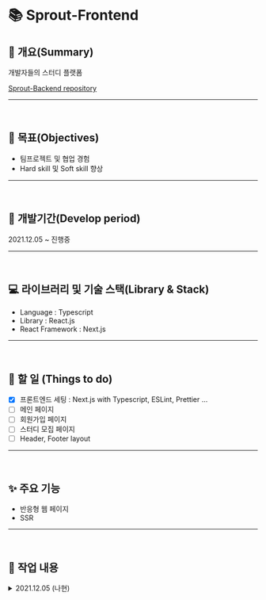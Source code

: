# 📚 Sprout-Frontend

## 📖 개요(Summary)

개발자들의 스터디 플랫폼

[Sprout-Backend repository](https://github.com/TEAM-ARK/sprout-backend)

---

<br />

## 🎯 목표(Objectives)

- 팀프로젝트 및 협업 경험
- Hard skill 및 Soft skill 향상

---

<br />

## 📆 개발기간(Develop period)

2021.12.05 ~ 진행중

---

<br />

## 💻 라이브러리 및 기술 스택(Library & Stack)

- Language : Typescript
- Library : React.js
- React Framework : Next.js

---

<br />

## 📑 할 일 (Things to do)

- [x] 프론트엔드 세팅 : Next.js with Typescript, ESLint, Prettier ...
- [ ] 메인 페이지
- [ ] 회원가입 페이지
- [ ] 스터디 모집 페이지
- [ ] Header, Footer layout

---

<br />

## ✨ 주요 기능

- 반응형 웹 페이지
- SSR

---

<br />

## 📗 작업 내용

<details>
<summary>2021.12.05 (나현)</summary>

## 개발 환경 세팅

- Next.js with Typescript, ESLint, Prettier 설치([WIKI](<https://github.com/TEAM-ARK/sprout-front/wiki/%EA%B0%9C%EB%B0%9C-%ED%99%98%EA%B2%BD-%EC%84%B8%ED%8C%85%ED%95%98%EA%B8%B0(Next.js-with-Typescript,-ESLint,-Prettier)>)에 설치 과정 정리)
- Sprout-Front readme.md 생성
- git repository에 project 생성
- branch 보호 정책(Branch protection rule)을 master와 develop 둘다 적용

</details>

